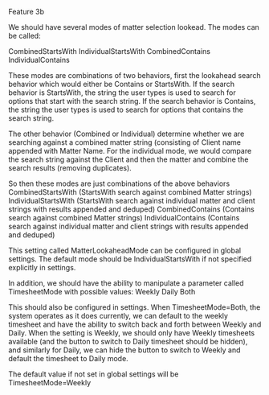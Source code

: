 Feature 3b

We should have several modes of matter selection lookead.  The modes can be called: 

CombinedStartsWith
IndividualStartsWith
CombinedContains
IndividualContains

These modes are combinations of two behaviors, first the lookahead search behavior which would either be Contains or StartsWith.  If the search behavior is StartsWith, the string the user types is used to search for options that start with the search string.  If the search behavior is Contains, the string the user types is used to search for options that contains the search string.

The other behavior (Combined or Individual) determine whether we are searching against a combined matter string (consisting of Client name appended with Matter Name.   For the individual mode, we would compare the search string against the Client and then the matter and combine the search results (removing duplicates).


So then these modes are just combinations of the above behaviors
CombinedStartsWith (StartsWith search against combined Matter strings)
IndividualStartsWith (StartsWith search against individual matter and client strings with results appended and deduped)
CombinedContains (Contains search against combined Matter strings)
IndividualContains (Contains search against individual matter and client strings with results appended and deduped)

This setting called MatterLookaheadMode can be configured in global settings.  The default mode should be IndividualStartsWith if not specified explicitly in settings.


In addition, we should have the ability to manipulate a parameter called TimesheetMode with possible values:
Weekly
Daily
Both

This should also be configured in settings.  When TimesheetMode=Both, the system operates as it does currently, we can default to the weekly timesheet and have the ability to switch back and forth between Weekly and Daily.  When the setting is Weekly, we should only have Weekly timesheets available (and the button to switch to Daily timesheet should be hidden), and similarly for Daily, we can hide the button to switch to Weekly and default the timesheet to Daily mode.

The default value if not set in global settings will be TimesheetMode=Weekly

